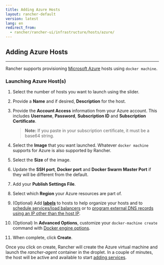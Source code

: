 ```yaml
---
title: Adding Azure Hosts 
layout: rancher-default
version: latest
lang: en
redirect_from:
  - rancher/rancher-ui/infrastructure/hosts/azure/
---
```


## Adding Azure Hosts
---

Rancher supports provisioning [Microsoft Azure](https://azure.microsoft.com) hosts using `docker machine`. 

### Launching Azure Host(s)

1. Select the number of hosts you want to launch using the slider.
2. Provide a **Name** and if desired, **Description** for the host.
3. Provide the **Account Access** information from your Azure account. This includes **Username**, **Password**, **Subscription ID** and **Subscription Certificate**. 
     
    > **Note:** If you paste in your subscription certificate, it must be a base64 string.

4. Select the **Image** that you want launched. Whatever `docker machine` supports for Azure is also supported by Rancher.
5. Select the **Size** of the image. 
6. Update the **SSH port**, **Docker port** and **Docker Swarm Master Port** if they will be different from the default. 
7. Add your **Publish Settings File**. 
8. Select which **Region** your Azure resources are part of. 
9. (Optional) Add **[labels]({{site.baseurl}}/rancher/{{page.version}}/{{page.lang}}/hosts/#labels)** to hosts to help organize your hosts and to [schedule services/load balancers]({{site.baseurl}}/rancher/{{page.version}}/{{page.lang}}/cattle/scheduling/) or to [program external DNS records using an IP other than the host IP]({{site.baseurl}}/rancher/{{page.version}}/{{page.lang}}/cattle/external-dns-service/#using-a-specific-ip-for-external-dns).
10. (Optional) In **Advanced Options**, customize your `docker-machine create` command with [Docker engine options](https://docs.docker.com/machine/reference/create/#specifying-configuration-options-for-the-created-docker-engine).
11. When complete, click **Create**. 

Once you click on create, Rancher will create the Azure virtual machine and launch the _rancher-agent_ container in the droplet. In a couple of minutes, the host will be active and available to start [adding services]({{site.baseurl}}/rancher/{{page.version}}/{{page.lang}}/cattle/adding-services/).



